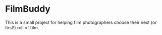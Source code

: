 # FilmBuddy
This is a small project for helping film photographers choose their next (or first!) roll of film.
